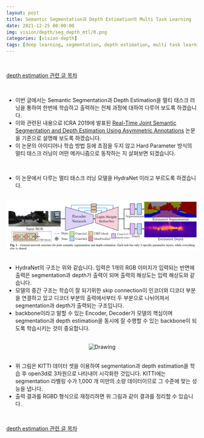 ```yaml
---
layout: post
title: Semantic Segmentation과 Depth Estimation의 Multi Task Learning
date: 2021-12-25 00:00:00
img: vision/depth/seg_depth_mtl/0.png
categories: [vision-depth]
tags: [deep learning, segmentation, depth estimation, multi task learning] # add tag
---
```


<br>

[depth estimation 관련 글 목차](https://gaussian37.github.io/vision-depth-table/)

<br>

- 이번 글에서는 Semantic Segmentation과 Depth Estimation을 멀티 태스크 러닝을 통하여 한번에 학습하고 출력하는 전체 과정에 대하여 다루어 보도록 하겠습니다.
- 이와 관련된 내용으로 ICRA 2019에 발표된 [Real-Time Joint Semantic Segmentation and Depth Estimation Using Asymmetric Annotations](https://arxiv.org/pdf/1809.04766.pdf) 논문을 기준으로 설명해 보도록 하겠습니다.
- 이 논문의 아이디어나 학습 방법 등에 초점을 두지 않고 Hard Parameter 방식의 멀티 태스크 러닝이 어떤 메카니즘으로 동작하는 지 살펴보면 되겠습니다.

<br>

- 이 논문에서 다루는 멀티 태스크 러닝 모델을 HydraNet 이라고 부르도록 하겠습니다.

<br>
<center><img src="../assets/img/vision/depth/seg_depth_mtl/0.png" alt="Drawing" style="width: 800px;"/></center>
<br>

- HydraNet의 구조는 위와 같습니다. 입력은 1개의 RGB 이미지가 입력되는 반면에 출력은 segmentation과 depth가 출력이 되며 출력의 해상도는 입력 해상도와 같습니다.
- 모델의 중간 구조는 학습이 잘 되기위한 skip connection이 인코더와 디코더 부분을 연결하고 있고 디코더 부분의 출력에서부터 두 부분으로 나뉘어져서 segmentation과 depth가 출력되는 구조입니다.
- backbone이라고 말할 수 있는 Encoder, Decoder가 모델의 핵심이며 segmentation과 depth estimation을 동시에 잘 수행할 수 있는 backbone이 되도록 학습시키는 것이 중요합니다.

<br>
<center><img src="../assets/img/vision/depth/seg_depth_mtl/1.png" alt="Drawing" style="width: 800px;"/></center>
<br>

- 위 그림은 KITTI 데이터 셋을 이용하여 segmentation과 depth estimation을 학습 후 open3d로 3차원으로 나타내어 시각화한 것입니다. KITTI에는 segmentation 라벨링 수가 1,000 개 미만의 소량 데이터이므로 그 수준에 맞는 성능을 냅니다. 
- 출력 결과를 RGBD 형식으로 재정리하면 위 그림과 같이 결과를 정리할 수 있습니다.

<br>

[depth estimation 관련 글 목차](https://gaussian37.github.io/vision-depth-table/)

<br>
